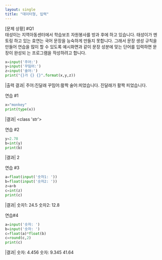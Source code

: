 ```yaml
---
layout: single
title: "데이터형, 입력"
---
```


[문제 상황]  #Q1  
태성이는 지역아동센터에서 학습보조 자원봉사를 방과 후에 하고 있습니다. 태성이가 멘토링 하고 있는 효연는 국어 문장을 능숙하게 만들지 못합니다.   그래서 문장 생성 규칙을 만들어  연습을 많이 할 수 있도록 예시화면과 같이 문장 성분에 맞는 단어를 입력하면 문장이 완성되 는 프로그램을 작성하려고 합니다. 

~~~python
x=input('주어:')
y=input('꾸밈어:')
z=input('술어:')
print("{}가 {} {}".format(x,y,z))
~~~

|출력 결과|
주어:진달래
꾸밈어:활짝
술어:피었습니다.
진달래가 활짝 피었습니다.

연습 #1

~~~python
x="monkey"
print(type(x))
~~~

|결과|
<class 'str'>

연습 #2

~~~python
y=2.78
b=int(y)
print(b)
~~~

|결과|
2

연습 #3

~~~python
a=float(input('숫자1: '))
b=float(input('숫자2: '))
z=a+b
c=int(z)
print(c)
~~~

|결과|
숫자1: 24.5
숫자2: 12.8

연습#4

~~~python
a=input('숫자: ')
b=input('숫자: ')
c=float(a)*float(b)
c=round(c,2)
print(c)
~~~

|결과|
숫자: 4.456
숫자: 9.345
41.64
